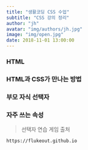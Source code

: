 ```yaml
---
title: "생활코딩 CSS 수업"
subtitle: "CSS 강의 정리"
author: "jh"
avatar: "img/authors/jh.jpg"
image: "img/open.jpg"
date: 2018-11-01 13:00:00
---
```


### HTML

### HTML과 CSS가 만나는 방법

### 부모 자식 **선택자**

### 자주 쓰는 속성 

> 선택자 연습 게임 출처

```
https://flukeout.github.io

```

